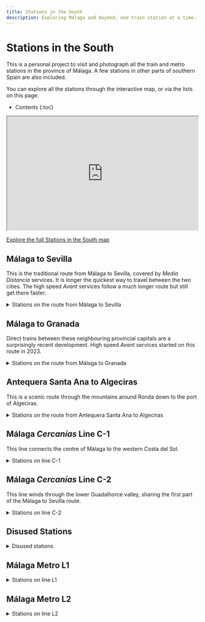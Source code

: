```yaml
---
title: Stations in the South
description: Exploring Málaga and beyond, one train station at a time. A personal view in words and photos. 
---
```


#  Stations in the South

This is a personal project to visit and photograph all the train and metro stations in the province of Málaga. A few stations in other parts of southern Spain are also included.

You can explore all the stations through the interactive map, or via the lists on this page.
* Contents
{:toc} 

<iframe loading = "lazy" style="height: 300px; width: 100%" allowfullscreen 
src="https://umap.openstreetmap.fr/en/map/stations-in-the-south_943076?scaleControl=false&miniMap=false&scrollWheelZoom=true&zoomControl=true&editMode=disabled&moreControl=null&searchControl=null&tilelayersControl=null&embedControl=null&datalayersControl=true&onLoadPanel=none&captionBar=false&captionMenus=true#78//36.8302/-4.4742"></iframe>
<p class="mapcaption"><a href="https://umap.openstreetmap.fr/en/map/stations-in-the-south_943076?scaleControl=false&miniMap=false&scrollWheelZoom=true&zoomControl=true&editMode=disabled&moreControl=true&searchControl=null&tilelayersControl=null&embedControl=null&datalayersControl=true&onLoadPanel=databrowser&captionBar=false&captionMenus=true#8/36.8302/-4.4742">Explore the full Stations in the South map</a></p>

## Málaga to Sevilla 

This is the traditional route from Málaga to Sevilla, covered by *Media Distancia* services. It is longer the quickest way to travel between the two cities. The high speed *Avant* services follow a much longer route but still get there faster. 

<details markdown="1">
<summary>
Stations on the route from Málaga to Sevilla
</summary>

- [Málaga María Zambrano](_stations-in-the-south/malaga-maria-zambrano.md)
- Álora
- Las Mellizas
- El Chorro - Caminito del Rey
- Bobadilla
- Antequera Santa Ana

</details>

## Málaga to Granada

Direct trains between these neighbouring provincial capitals are a surprisingly recent development. High speed *Avant* services started on this route in 2023. 

<details markdown="1">
<summary>
Stations on the route from Málaga to Granada
</summary>
- [Málaga Maria Zambrano](_stations-in-the-south/malaga-maria-zambrano.md)
- Antequera AV
- Loja *(Granada province)* 
</details>

## Antequera Santa Ana to Algeciras

This is a scenic route through the mountains around Ronda down to the port of Algeciras. 

<details markdown="1">
<summary>
Stations on the route from Antequera Santa Ana to Algeciras
</summary>
- Antequera Santa Ana
- Bobadilla 
- Campillos
- Almargen - Cañete la Real
- Ronda
- Arriate
- Benaojan-Montejaque
- Jimera de Líbar
- Cortes de la Frontera
- Gaucin
</details>

## Málaga *Cercanías* Line C-1

This line connects the centre of Málaga to the western Costa del Sol. 

<details markdown="1">
<summary>
Stations on line C-1
</summary>
- [Málaga Centro Alameda](_stations-in-the-south/malaga-centro-alameda.md)
- [Málaga María Zambrano](_stations-in-the-south/malaga-maria-zambrano.md)
- Victoria Kent
- Guadalhorce
- Aeropuerto
- Los Álamos
- Montemar Alto
- La Colina
- Torremolinos
- El Pinillo
- Benalmadena - Arroyo de la Miel
- Torremuelle
- [Carvajal](_stations-in-the-south/carvajal.md)
- Torreblanca
- Los Boliches
- Fuengirola
</details>

## Málaga *Cercanías* Line C-2

This line winds through the lower Guadalhorce valley, sharing the first part of the Málaga to Sevilla route. 

<details markdown="1">
<summary>
Stations on line C-2
</summary>
- [Málaga Centro Alameda](_stations-in-the-south/malaga-centro-alameda.md)
- [Málaga María Zambrano](_stations-in-the-south/malaga-maria-zambrano.md)
- Victoria Kent
- Los Prados
- Campanillas
- Cártama
- Aljaima
- Pizarra
- Álora
</details>

## Disused Stations

<details markdown="1">
<summary>
Disused stations
</summary>
- Campanillas (old station)
- Antequera Ciudad
- Loja San Francisco *(Granada Province)*
</details>

## Málaga Metro L1

<details markdown="1">
<summary>
Stations on line L1
</summary>
- Atarazanas
- Guadalmedina
- El Perchel
- La Unión
- Barbarela
- Carranque
- Portada Alta
- Ciudad de la Justicia
- Universidad
- Clínico
- El Cónsul
- Paraninfo
- Andalucía Tech
</details>

## Málaga Metro L2

<details markdown="1">
<summary>
Stations on line L2
</summary>
- Guadalmedina
- El Perchel
- La Isla
- Princesa - Huelin
- El Torcal
- La Luz - La Paz
- Puerta Blanca
- Palacio de los Deportes
</details>